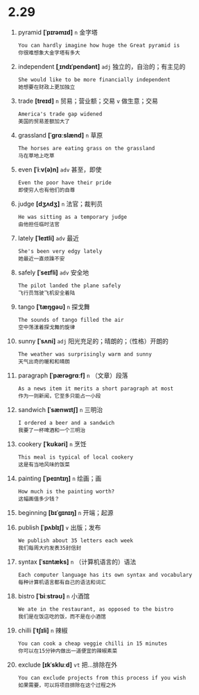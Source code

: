 # 2.29

1. pyramid **[ˈpɪrəmɪd]** `n` 金字塔

   ```
   You can hardly imagine how huge the Great pyramid is
   你很难想象大金字塔有多大
   ```

2. independent **[ˌɪndɪˈpendənt]** `adj` 独立的，自治的；有主见的

   ```
   She would like to be more financially independent
   她想要在财政上更加独立
   ```

3. trade **[treɪd]** `n` 贸易；营业额；交易 `v` 做生意；交易

   ```
   America's trade gap widened
   美国的贸易差额加大了
   ```

4. grassland **[ˈɡrɑːslænd]** `n` 草原

   ```
   The horses are eating grass on the grassland
   马在草地上吃草
   ```

5. even **[ˈiːv(ə)n]** `adv` 甚至，即使

   ```
   Even the poor have their pride
   即使穷人也有他们的自尊
   ```

6. judge **[dʒʌdʒ]** `n` 法官；裁判员

   ```
   He was sitting as a temporary judge
   由他担任临时法官
   ```

7. lately **[ˈleɪtli]** `adv` 最近

   ```
   She's been very edgy lately
   她最近一直烦躁不安
   ```

8. safely **[ˈseɪfli]** `adv` 安全地

   ```
   The pilot landed the plane safely
   飞行员驾驶飞机安全着陆
   ```

9. tango **[ˈtæŋɡəʊ]** `n` 探戈舞

   ```
   The sounds of tango filled the air
   空中荡漾着探戈舞的旋律
   ```

10. sunny **[ˈsʌni]** `adj` 阳光充足的；晴朗的；（性格）开朗的

    ```
    The weather was surprisingly warm and sunny
    天气出奇的暖和和晴朗
    ```

11. paragraph **[ˈpærəɡrɑːf]** `n` （文章）段落

    ```
    As a news item it merits a short paragraph at most
    作为一则新闻，它至多只能占一小段
    ```

12. sandwich **[ˈsænwɪtʃ]** `n` 三明治

    ```
    I ordered a beer and a sandwich
    我要了一杯啤酒和一个三明治
    ```

13. cookery **[ˈkʊkəri]** `n` 烹饪

    ```
    This meal is typical of local cookery
    这是有当地风味的饭菜
    ```

14. painting **[ˈpeɪntɪŋ]** `n` 绘画；画

    ```
    How much is the painting worth?
    这幅画值多少钱？
    ```

15. beginning **[bɪˈɡɪnɪŋ]** `n` 开端；起源

16. publish **[ˈpʌblɪʃ]** `v` 出版；发布

    ```
    We publish about 35 letters each week
    我们每周大约发表35封信封
    ```

17. syntax **[ˈsɪntæks]** `n` （计算机语言的）语法

    ```
    Each computer language has its own syntax and vocabulary
    每种计算机语言都有自己的语法和词汇
    ```

18. bistro **[ˈbiːstrəʊ]** `n` 小酒馆

    ```
    We ate in the restaurant, as opposed to the bistro
    我们是在饭店吃的饭，而不是在小酒馆
    ```

19. chilli **[ˈtʃɪli]** `n` 辣椒

    ```
    You can cook a cheap veggie chilli in 15 minutes
    你可以在15分钟内做出一道便宜的辣椒素菜
    ```

20. exclude **[ɪkˈskluːd]** `vt` 把...排除在外

    ```
    You can exclude projects from this process if you wish
    如果需要，可以将项目排除在这个过程之外
    ```
